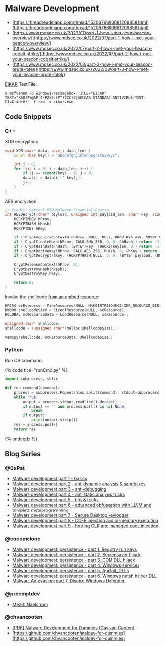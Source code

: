 # Malware Development

- [https://threadreaderapp.com/thread/1520676600681209858.html](https://threadreaderapp.com/thread/1520676600681209858.html)
- [https://www.mdsec.co.uk/2022/07/part-1-how-i-met-your-beacon-overview/](https://www.mdsec.co.uk/2022/07/part-1-how-i-met-your-beacon-overview/)
- [https://www.mdsec.co.uk/2022/07/part-2-how-i-met-your-beacon-cobalt-strike/](https://www.mdsec.co.uk/2022/07/part-2-how-i-met-your-beacon-cobalt-strike/)
- [https://www.mdsec.co.uk/2022/08/part-3-how-i-met-your-beacon-brute-ratel/](https://www.mdsec.co.uk/2022/08/part-3-how-i-met-your-beacon-brute-ratel/)

[EIKAR](https://ru.wikipedia.org/wiki/EICAR-Test-File) Test File:

```
$ msfvenom -p windows/messagebox TITLE="EICAR" TEXT="X5O!P%@AP[4\PZX54(P^)7CC)7}$EICAR-STANDARD-ANTIVIRUS-TEST-FILE!$H+H*" -f raw -o eikar.bin
```




## Code Snippets



### C++

XOR encryption:

```cpp
void XOR(char* data, size_t data_len) {
    const char key[] = "abcdefghjiklmnopqrstuvwxyz";

    int j = 0;
    for (int i = 0; i < data_len; i++) {
        if (j == sizeof(key) - 1) j = 0;
        data[i] = data[i] ^ key[j];
        j++;
    }
}
```

AES encryption:

```cpp
// Credit: Sektor7 RTO Malware Essential Course
int AESDecrypt(char* payload, unsigned int payload_len, char* key, size_t keylen) {
    HCRYPTPROV hProv;
    HCRYPTHASH hHash;
    HCRYPTKEY hKey;

    if (!CryptAcquireContextW(&hProv, NULL, NULL, PROV_RSA_AES, CRYPT_VERIFYCONTEXT)) return -1;
    if (!CryptCreateHash(hProv, CALG_SHA_256, 0, 0, &hHash)) return -1;
    if (!CryptHashData(hHash, (BYTE*)key, (DWORD)keylen, 0)) return -1;
    if (!CryptDeriveKey(hProv, CALG_AES_256, hHash, 0, &hKey)) return -1;
    if (!CryptDecrypt(hKey, (HCRYPTHASH)NULL, 0, 0, (BYTE*)payload, (DWORD*)&payload_len)) return -1;

    CryptReleaseContext(hProv, 0);
    CryptDestroyHash(hHash);
    CryptDestroyKey(hKey);

    return 0;
}
```

Invoke the shellcode [from an embed resource](https://www.ired.team/offensive-security/code-injection-process-injection/loading-and-executing-shellcode-from-portable-executable-resources):

```cpp
HRSRC scResource = FindResource(NULL, MAKEINTRESOURCE(IDR_RESOURCE_BIN1), "RESOURCE_BIN");
DWORD shellcodeSize = SizeofResource(NULL, scResource);
HGLOBAL scResourceData = LoadResource(NULL, scResource);

unsigned char* shellcode;
shellcode = (unsigned char*)malloc(shellcodeSize);

memcpy(shellcode, scResourceData, shellcodeSize);
```



### Python

Run OS command:

{% code title="runCmd.py" %}
```python
import subprocess, shlex

def run_command(command):
	process = subprocess.Popen(shlex.split(command), stdout=subprocess.PIPE)
	while True:
		output = process.stdout.readline().decode()
		if output == '' and process.poll() is not None:
			break
		if output:
			print(output.strip())
	res = process.poll()
	return res
```
{% endcode %}




## Blog Series



### @0xPat

- [Malware development part 1 - basics](https://0xpat.github.io/Malware_development_part_1/)
- [Malware development part 2 - anti dynamic analysis & sandboxes](https://0xpat.github.io/Malware_development_part_2/)
- [Malware development part 3 - anti-debugging](https://0xpat.github.io/Malware_development_part_3/)
- [Malware development part 4 - anti static analysis tricks](https://0xpat.github.io/Malware_development_part_4/)
- [Malware development part 5 - tips & tricks](https://0xpat.github.io/Malware_development_part_5/)
- [Malware development part 6 - advanced obfuscation with LLVM and template metaprogramming](https://0xpat.github.io/Malware_development_part_6/)
- [Malware development part 7 - Secure Desktop keylogger](https://0xpat.github.io/Malware_development_part_7/)
- [Malware development part 8 - COFF injection and in-memory execution](https://0xpat.github.io/Malware_development_part_8/)
- [Malware development part 9 - hosting CLR and managed code injection](https://0xpat.github.io/Malware_development_part_9/)



### @cocomelonc

- [Malware development: persistence - part 1. Registry run keys](https://cocomelonc.github.io/tutorial/2022/04/20/malware-pers-1.html)
- [Malware development: persistence - part 2. Screensaver hijack](https://cocomelonc.github.io/tutorial/2022/04/26/malware-pers-2.html)
- [Malware development: persistence - part 3. COM DLL hijack](https://cocomelonc.github.io/tutorial/2022/05/02/malware-pers-3.html)
- [Malware development: persistence - part 4. Windows services](https://cocomelonc.github.io/tutorial/2022/05/09/malware-pers-4.html)
- [Malware development: persistence - part 5. AppInit_DLLs](https://cocomelonc.github.io/tutorial/2022/05/16/malware-pers-5.html)
- [Malware development: persistence - part 6. Windows netsh helper DLL](https://cocomelonc.github.io/tutorial/2022/05/29/malware-pers-6.html)
- [Malware AV evasion: part 7. Disable Windows Defender](https://cocomelonc.github.io/tutorial/2022/06/05/malware-av-evasion-7.html)



### @preemptdev

- [Mez0: Maelstrom](https://mez0.cc/posts/maelstrom/)



### @chvancooten

- [[PDF] Malware Development for Dummies (Cas van Cooten)](https://github.com/chvancooten/maldev-for-dummies/blob/main/Slides/Malware%20Development%20for%20Dummies%20-%20Hack%20in%20Paris%2030-06-2022%20%26%2001-07-2022.pdf)
- [https://github.com/chvancooten/maldev-for-dummies](https://github.com/chvancooten/maldev-for-dummies)
